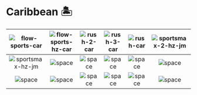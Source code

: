 # Caribbean 🏝️

| ![flow-sports-car] | ![flow-sports-hz-car] | ![rush-2-car] | ![rush-3-car] | ![rush-car] | ![sportsmax-2-hz-jm] |
|:---:|:---:|:---:|:---:|:---:|:---:|
| ![sportsmax-hz-jm] | ![space] | ![space] | ![space] | ![space] | ![space] |
| ![space]| ![space]| ![space]| ![space]| ![space]| ![space]|


[flow-sports-car]:flow-sports-car.png
[flow-sports-hz-car]:flow-sports-hz-car.png
[rush-2-car]:rush-2-car.png
[rush-3-car]:rush-3-car.png
[rush-car]:rush-car.png
[sportsmax-2-hz-jm]:jamaica/sportsmax-2-hz-jm.png
[sportsmax-hz-jm]:jamaica/sportsmax-hz-jm.png

[space]:../../misc/space-1500.png

